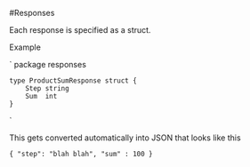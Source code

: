 #Responses

Each response is specified as a struct. 

Example

`
    package responses

    type ProductSumResponse struct {
        Step string
        Sum  int
    }
`

This gets converted automatically into JSON that looks like this

`
    {
        "step": "blah blah",
        "sum" : 100
    }
`
